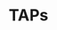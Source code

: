 ---
layout: encrypted
title: "TAPs"

encrypted: 9a238c0d2f4a0084810a0492a4584b84984d1672760e13b457e2f2abb5f876fdU2FsdGVkX197D3gQoWP5iVK6hSIwDSyAa4Flqwj274UNAah9iRkiJ4MXWwX8tDhlYmgXd6S3uL3X8idtJUZ43Xmu35mDzj5ezufoUUykL7C9JF0OMquwX2zcH87XrkBHmYfolLNqGlyLlpMZOMj5qIYagjDAgCEByj+kMNiV6aEPRA+7t1y9pFuz8jSjbP35rZYVlgwQO8UIOFx5us33CY8w1wB5AUNzqPS4oB1lvj9ZPTK64TXPEAgmDZJZNGz6ACsUBVRWt8bcYt+dGRktzyQHopLCqPjXMsXovrsZSEpKoWL77FN9rX++erhJKIYz4fTCFaUmBtx3xgLoQX5wxY7cFKyViQQD3WyX6wKx4Ikz7V4RMU3GBikJBG0qY4QJ
---